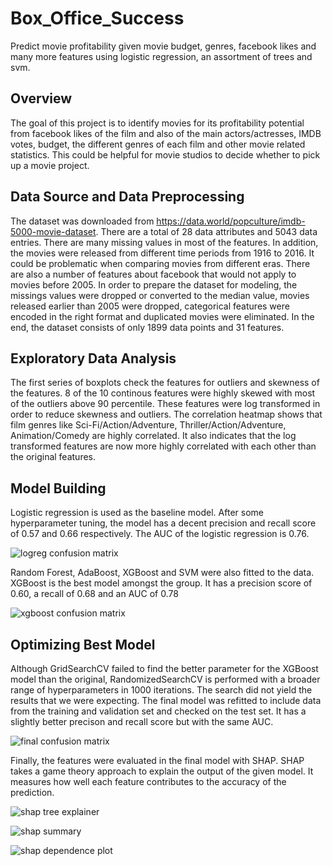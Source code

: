 # Box_Office_Success
Predict movie profitability given movie budget, genres, facebook likes and many more features using logistic regression, an assortment of trees and svm.

## Overview
The goal of this project is to identify movies for its profitability potential from facebook likes of the film and also of the main actors/actresses, IMDB votes, budget, the different genres of each film and other movie related statistics. This could be helpful for movie studios to decide whether to pick up a movie project.

## Data Source and Data Preprocessing
The dataset was downloaded from https://data.world/popculture/imdb-5000-movie-dataset. There are a total of 28 data attributes and 5043 data entries. There are many missing values in most of the features. In addition, the movies were released from different time periods from 1916 to 2016. It could be problematic when comparing movies from different eras. There are also a number of features about facebook that would not apply to movies before 2005. In order to prepare the dataset for modeling, the missings values were dropped or converted to the median value, movies released earlier than 2005 were dropped, categorical features were encoded in the right format and duplicated movies were eliminated. In the end, the dataset consists of only 1899 data points and 31 features.

## Exploratory Data Analysis
The first series of boxplots check the features for outliers and skewness of the features. 8 of the 10 continous features were highly skewed with most of the outliers above 90 percentile. These features were log transformed in order to reduce skewness and outliers. The correlation heatmap shows that film genres like Sci-Fi/Action/Adventure, Thriller/Action/Adventure, Animation/Comedy are highly correlated. It also indicates that the log transformed features are now more highly correlated with each other than the original features.

## Model Building
Logistic regression is used as the baseline model. After some hyperparameter tuning, the model has a decent precision and recall score of 0.57 and 0.66 respectively. The AUC of the logistic regression is 0.76.

![logreg confusion matrix](/images/logreg_cm.png)

Random Forest, AdaBoost, XGBoost and SVM were also fitted to the data. XGBoost is the best model amongst the group. It has a precision score of 0.60, a recall of 0.68 and an AUC of 0.78

![xgboost confusion matrix](/images/xgboost_cm.png)

## Optimizing Best Model
Although GridSearchCV failed to find the better parameter for the XGBoost model than the original, RandomizedSearchCV is performed with a broader range of hyperparameters in 1000 iterations. The search did not yield the results that we were expecting. The final model was refitted to include data from the training and validation set and checked on the test set. It has a slightly better precison and recall score but with the same AUC.

 ![final confusion matrix](/images/final_cm.png)

 Finally, the features were evaluated in the final model with SHAP. SHAP takes a game theory approach to explain the output of the given model. It measures how well each feature contributes to the accuracy of the prediction.

 ![shap tree explainer](/images/shap_tree_explainer.png)

 ![shap summary](/images/shap_summary_plot.png)

 ![shap dependence plot](/images/shap_dependence_plot.png)
